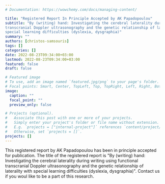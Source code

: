 ```yaml
---
# Documentation: https://wowchemy.com/docs/managing-content/

title: "Registered Report In Principle Accepted by AK Papadopoulou"
subtitle: "By (writing) hand: Investigating the cerebral laterality during writing using functional
transcranial Doppler ultrasonography and the genetic relationship of laterality with
special learning difficulties (dyslexia, dysgraphia)"
summary: ""
authors: [christos-samsouris]
tags: []
categories: []
date: 2022-08-23T09:34:00+03:00
lastmod: 2022-08-23T09:34:00+03:00
featured: false
draft: false

# Featured image
# To use, add an image named `featured.jpg/png` to your page's folder.
# Focal points: Smart, Center, TopLeft, Top, TopRight, Left, Right, BottomLeft, Bottom, BottomRight.
image:
  caption: ""
  focal_point: ""
  preview_only: false

# Projects (optional).
#   Associate this post with one or more of your projects.
#   Simply enter your project's folder or file name without extension.
#   E.g. `projects = ["internal-project"]` references `content/project/deep-learning/index.md`.
#   Otherwise, set `projects = []`.
projects: []
---
```

This registered report by AK Papadopoulou has been in principle accepted for publication. The title of the registered report is "By (writing) hand: Investigating the cerebral laterality during writing using functional transcranial Doppler ultrasonography and the genetic relationship of laterality with special learning difficulties (dyslexia, dysgraphia)". Contact us if you woul like to be a part of this research.
